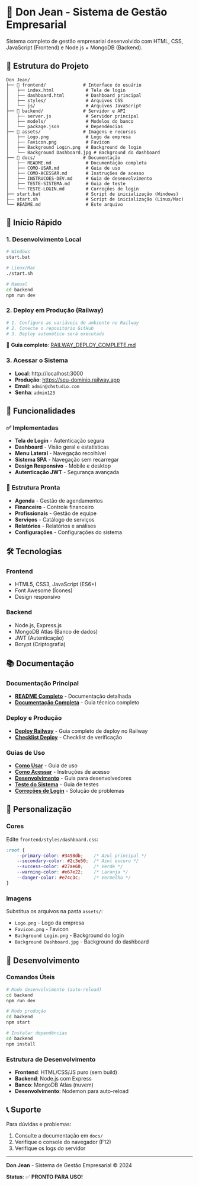 # 🏢 Don Jean - Sistema de Gestão Empresarial

Sistema completo de gestão empresarial desenvolvido com HTML, CSS, JavaScript (Frontend) e Node.js + MongoDB (Backend).

## 📁 Estrutura do Projeto

```
Don Jean/
├── 📁 frontend/              # Interface do usuário
│   ├── index.html            # Tela de login
│   ├── dashboard.html        # Dashboard principal
│   ├── styles/               # Arquivos CSS
│   └── js/                   # Arquivos JavaScript
├── 📁 backend/               # Servidor e API
│   ├── server.js             # Servidor principal
│   ├── models/               # Modelos do banco
│   └── package.json          # Dependências
├── 📁 assets/                # Imagens e recursos
│   ├── Logo.png              # Logo da empresa
│   ├── Favicon.png           # Favicon
│   ├── Background Login.png  # Background do login
│   └── Background Dashboard.jpg # Background do dashboard
├── 📁 docs/                  # Documentação
│   ├── README.md             # Documentação completa
│   ├── COMO-USAR.md          # Guia de uso
│   ├── COMO-ACESSAR.md       # Instruções de acesso
│   ├── INSTRUCOES-DEV.md     # Guia de desenvolvimento
│   ├── TESTE-SISTEMA.md      # Guia de teste
│   └── TESTE-LOGIN.md        # Correções de login
├── start.bat                 # Script de inicialização (Windows)
├── start.sh                  # Script de inicialização (Linux/Mac)
└── README.md                 # Este arquivo
```

## 🚀 Início Rápido

### 1. **Desenvolvimento Local**
```bash
# Windows
start.bat

# Linux/Mac
./start.sh

# Manual
cd backend
npm run dev
```

### 2. **Deploy em Produção (Railway)**
```bash
# 1. Configure as variáveis de ambiente no Railway
# 2. Conecte o repositório GitHub
# 3. Deploy automático será executado
```
📖 **Guia completo**: [RAILWAY_DEPLOY_COMPLETE.md](RAILWAY_DEPLOY_COMPLETE.md)

### 3. **Acessar o Sistema**
- **Local**: http://localhost:3000
- **Produção**: https://seu-dominio.railway.app
- **Email**: `admin@chstudio.com`
- **Senha**: `admin123`

## 🎯 Funcionalidades

### ✅ **Implementadas**
- **Tela de Login** - Autenticação segura
- **Dashboard** - Visão geral e estatísticas
- **Menu Lateral** - Navegação recolhível
- **Sistema SPA** - Navegação sem recarregar
- **Design Responsivo** - Mobile e desktop
- **Autenticação JWT** - Segurança avançada

### 🚧 **Estrutura Pronta**
- **Agenda** - Gestão de agendamentos
- **Financeiro** - Controle financeiro
- **Profissionais** - Gestão de equipe
- **Serviços** - Catálogo de serviços
- **Relatórios** - Relatórios e análises
- **Configurações** - Configurações do sistema

## 🛠️ Tecnologias

### **Frontend**
- HTML5, CSS3, JavaScript (ES6+)
- Font Awesome (Ícones)
- Design responsivo

### **Backend**
- Node.js, Express.js
- MongoDB Atlas (Banco de dados)
- JWT (Autenticação)
- Bcrypt (Criptografia)

## 📚 Documentação

### **Documentação Principal**
- **[README Completo](docs/README.md)** - Documentação detalhada
- **[Documentação Completa](docs/DOCUMENTACAO-COMPLETA.md)** - Guia técnico completo

### **Deploy e Produção**
- **[Deploy Railway](RAILWAY_DEPLOY_COMPLETE.md)** - Guia completo de deploy no Railway
- **[Checklist Deploy](DEPLOY_CHECKLIST.md)** - Checklist de verificação

### **Guias de Uso**
- **[Como Usar](docs/COMO-USAR.md)** - Guia de uso
- **[Como Acessar](docs/COMO-ACESSAR.md)** - Instruções de acesso
- **[Desenvolvimento](docs/INSTRUCOES-DEV.md)** - Guia para desenvolvedores
- **[Teste do Sistema](docs/TESTE-SISTEMA.md)** - Guia de testes
- **[Correções de Login](docs/TESTE-LOGIN.md)** - Solução de problemas

## 🎨 Personalização

### **Cores**
Edite `frontend/styles/dashboard.css`:
```css
:root {
    --primary-color: #3498db;    /* Azul principal */
    --secondary-color: #2c3e50;  /* Azul escuro */
    --success-color: #27ae60;    /* Verde */
    --warning-color: #e67e22;    /* Laranja */
    --danger-color: #e74c3c;     /* Vermelho */
}
```

### **Imagens**
Substitua os arquivos na pasta `assets/`:
- `Logo.png` - Logo da empresa
- `Favicon.png` - Favicon
- `Background Login.png` - Background do login
- `Background Dashboard.jpg` - Background do dashboard

## 🔧 Desenvolvimento

### **Comandos Úteis**
```bash
# Modo desenvolvimento (auto-reload)
cd backend
npm run dev

# Modo produção
cd backend
npm start

# Instalar dependências
cd backend
npm install
```

### **Estrutura de Desenvolvimento**
- **Frontend**: HTML/CSS/JS puro (sem build)
- **Backend**: Node.js com Express
- **Banco**: MongoDB Atlas (nuvem)
- **Desenvolvimento**: Nodemon para auto-reload

## 📞 Suporte

Para dúvidas e problemas:
1. Consulte a documentação em `docs/`
2. Verifique o console do navegador (F12)
3. Verifique os logs do servidor

---

**Don Jean** - Sistema de Gestão Empresarial © 2024

**Status**: ✅ **PRONTO PARA USO!**
